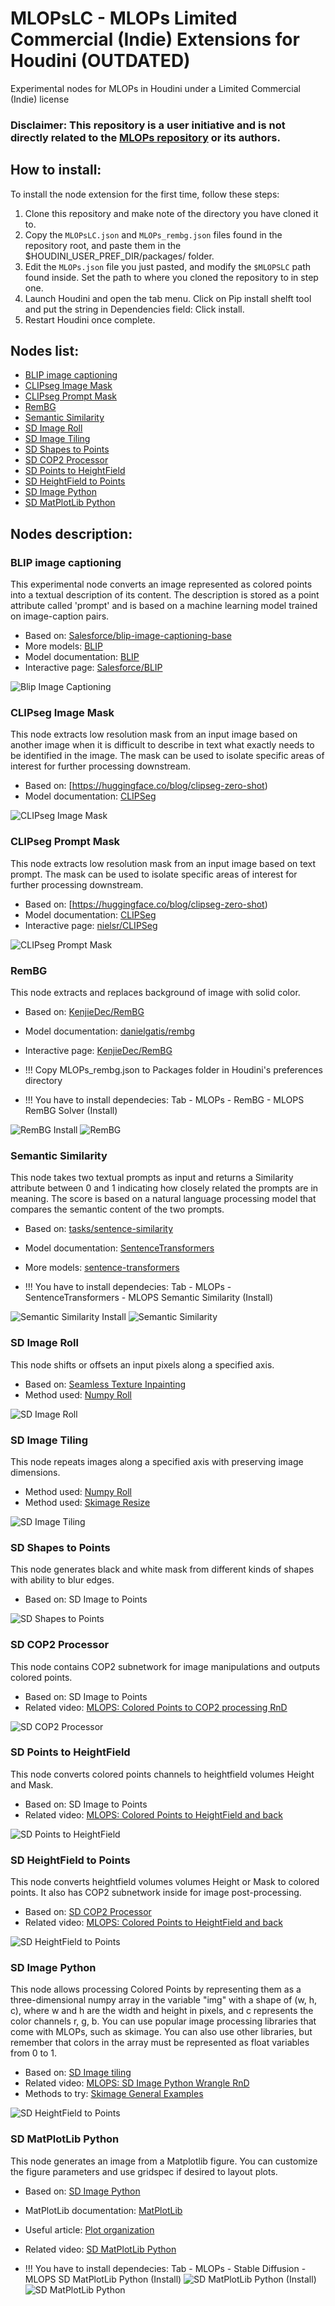 # MLOPsLC - MLOPs Limited Commercial (Indie) Extensions for Houdini (OUTDATED)
 Experimental nodes for MLOPs in Houdini under a Limited Commercial (Indie) license
### Disclaimer: This repository is a user initiative and is not directly related to the [MLOPs repository](https://github.com/Bismuth-Consultancy-BV/MLOPs) or its authors.
 
 ## How to install:
 To install the node extension for the first time, follow these steps:
1. Clone this repository and make note of the directory you have cloned it to.
2. Copy the `MLOPsLC.json` and `MLOPs_rembg.json` files found in the repository root, and paste them in the $HOUDINI_USER_PREF_DIR/packages/ folder.
3. Edit the `MLOPs.json` file you just pasted, and modify the `$MLOPSLC` path found inside. Set the path to where you cloned the repository to in step one.
4. Launch Houdini and open the tab menu. Click on Pip install shelft tool and put the string in Dependencies field:   Click install. 
5. Restart Houdini once complete.
 
 ## Nodes list:
- [BLIP image captioning](#blip-image-captioning)
- [CLIPseg Image Mask](#clipseg-image-mask)
- [CLIPseg Prompt Mask](#clipseg-prompt-mask)
- [RemBG](#rembg)
- [Semantic Similarity](#semantic-similarity)
- [SD Image Roll](#sd-image-roll)
- [SD Image Tiling](#sd-image-tiling)
- [SD Shapes to Points](#sd-shapes-to-points)
- [SD COP2 Processor](#sd-cop2-processor)
- [SD Points to HeightField](#sd-points-to-heightfield)
- [SD HeightField to Points](#sd-heightfield-to-points)
- [SD Image Python](#sd-image-python)
- [SD MatPlotLib Python](#sd-matplotlib-python)

 ## Nodes description:
 ### BLIP image captioning
This experimental node converts an image represented as colored points into a textual description of its content. The description is stored as a point attribute called 'prompt' and is based on a machine learning model trained on image-caption pairs.

- Based on: [Salesforce/blip-image-captioning-base](https://huggingface.co/Salesforce/blip-image-captioning-base)
- More models: [BLIP](https://huggingface.co/models?other=blip)
- Model documentation: [BLIP](https://huggingface.co/docs/transformers/model_doc/blip)
- Interactive page: [Salesforce/BLIP](https://huggingface.co/spaces/Salesforce/BLIP)

![Blip Image Captioning](/help/images/screenshot_BLIP_image_captioning.png)

### CLIPseg Image Mask
This node extracts low resolution mask from an input image based on another image when it is difficult to describe in text what exactly needs to be identified in the image. The mask can be used to isolate specific areas of interest for further processing downstream. 

- Based on: [https://huggingface.co/blog/clipseg-zero-shot)
- Model documentation: [CLIPSeg](https://huggingface.co/docs/transformers/main/en/model_doc/clipseg)

![CLIPseg Image Mask](/help/images/screenshot_CLIPSeg_image_mask.png)

### CLIPseg Prompt Mask
This node extracts low resolution mask from an input image based on text prompt. The mask can be used to isolate specific areas of interest for further processing downstream. 

- Based on: [https://huggingface.co/blog/clipseg-zero-shot)
- Model documentation: [CLIPSeg](https://huggingface.co/docs/transformers/main/en/model_doc/clipseg)
- Interactive page: [nielsr/CLIPSeg](https://huggingface.co/spaces/nielsr/CLIPSeg)

![CLIPseg Prompt Mask](/help/images/screenshot_CLIPSeg_prompt_mask.png)

### RemBG
This node extracts and replaces background of image with solid color. 

- Based on: [KenjieDec/RemBG](https://huggingface.co/spaces/nielsr/CLIPSeg/tree/main)
- Model documentation: [danielgatis/rembg](https://github.com/danielgatis/rembg)
- Interactive page: [KenjieDec/RemBG](https://huggingface.co/spaces/KenjieDec/RemBG)

- !!! Copy MLOPs_rembg.json to Packages folder in Houdini's preferences directory
- !!! You have to install dependecies: Tab - MLOPs - RemBG - MLOPS RemBG Solver (Install)

![RemBG Install](/help/images/screenshot_RemBG_install.png)
![RemBG](/help/images/screenshot_RemBG.png)

### Semantic Similarity
This node takes two textual prompts as input and returns a Similarity attribute between 0 and 1 indicating how closely related the prompts are in meaning. The score is based on a natural language processing model that compares the semantic content of the two prompts. 

- Based on: [tasks/sentence-similarity](https://huggingface.co/tasks/sentence-similarity)
- Model documentation: [SentenceTransformers ](https://www.sbert.net/)
- More models: [sentence-transformers](https://huggingface.co/models?library=sentence-transformers&pipeline_tag=sentence-similarity&sort=downloads)

- !!! You have to install dependecies: Tab - MLOPs - SentenceTransformers  - MLOPS Semantic Similarity (Install)

![Semantic Similarity Install](/help/images/screenshot_ST_semantic_similarity_install.png)
![Semantic Similarity](/help/images/screenshot_ST_semantic_similarity.png)

### SD Image Roll
This node shifts or offsets an input pixels along a specified axis.

- Based on: [Seamless Texture Inpainting](https://colab.research.google.com/drive/14gt9Z1wqQRS8jVfzJA1K9_PAYlXUAFrR?usp=sharing#scrollTo=WU3fAHi8DIhg)
- Method used: [Numpy Roll](https://numpy.org/doc/stable/reference/generated/numpy.roll.html)

![SD Image Roll](/help/images/screenshot_SD_image_roll.png)

### SD Image Tiling
This node repeats images along a specified axis with preserving image dimensions.

- Method used: [Numpy Roll](https://numpy.org/doc/stable/reference/generated/numpy.tile.html)
- Method used: [Skimage Resize](https://scikit-image.org/docs/stable/auto_examples/transform/plot_rescale.html)


![SD Image Tiling](/help/images/screenshot_SD_image_tiling.png)


### SD Shapes to Points
This node generates black and white mask from different kinds of shapes with ability to blur edges.

- Based on: SD Image to Points

![SD Shapes to Points](/help/images/screenshot_SD_shapes_to_points.png)

### SD COP2 Processor
This node contains COP2 subnetwork for image manipulations and outputs colored points.

- Based on: SD Image to Points
- Related video: [MLOPS: Colored Points to COP2 processing RnD](https://www.youtube.com/watch?v=SPaTTOSuEeg)

![SD COP2 Processor](/help/images/screenshot_SD_cop2_processor.png)

### SD Points to HeightField
This node converts colored points channels to heightfield volumes Height and Mask.

- Based on: SD Image to Points
- Related video: [MLOPS: Colored Points to HeightField and back](https://www.youtube.com/watch?v=5dN0aB3yBpY)

![SD Points to HeightField](/help/images/screenshot_points_to_heightfield.png)

### SD HeightField to Points
This node converts heightfield volumes volumes Height or Mask to colored points. It also has COP2 subnetwork inside for image post-processing.

- Based on: [SD COP2 Processor](#sd-cop2-processor)
- Related video: [MLOPS: Colored Points to HeightField and back](https://www.youtube.com/watch?v=5dN0aB3yBpY)

![SD HeightField to Points](/help/images/screenshot_heightfield_to_points.png)

### SD Image Python
This node allows processing Colored Points by representing them as a three-dimensional numpy array in the variable "img" with a shape of (w, h, c), where w and h are the width and height in pixels, and c represents the color channels r, g, b. You can use popular image processing libraries that come with MLOPs, such as skimage. You can also use other libraries, but remember that colors in the array must be represented as float variables from 0 to 1.

- Based on: [SD Image tiling](#sd-image-tiling)
- Related video: [MLOPS: SD Image Python Wrangle RnD](https://www.youtube.com/watch?v=aiQeuyt7BPc)
- Methods to try: [Skimage General Examples](https://scikit-image.org/docs/stable/auto_examples/index.html)

![SD HeightField to Points](/help/images/screenshot_sd_image_python.png)

### SD MatPlotLib Python
This node generates an image from a Matplotlib figure. You can customize the figure parameters and use gridspec if desired to layout plots.

- Based on: [SD Image Python](#sd-image-python)
- MatPlotLib documentation: [MatPlotLib ](https://matplotlib.org/)
- Useful article: [Plot organization](https://towardsdatascience.com/plot-organization-in-matplotlib-your-one-stop-guide-if-you-are-reading-this-it-is-probably-f79c2dcbc801)
- Related video: [SD MatPlotLib Python](https://www.youtube.com/watch?v=A4w7exAqwdk)

- !!! You have to install dependecies: Tab - MLOPs - Stable Diffusion  - MLOPS SD MatPlotLib Python (Install)
![SD MatPlotLib Python (Install)](/help/images/screenshot_sd_matplotlib_python_install.png)
![SD MatPlotLib Python ](/help/images/screenshot_sd_matplotlib_python.png)

